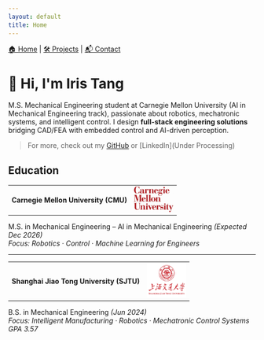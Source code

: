 ```yaml
---
layout: default
title: Home
---
```


<!-- Navigation Bar -->
<div style="margin-bottom: 30px;">
  <a href="{{ '/' | relative_url }}">🏠 Home</a> |
  <a href="{{ '/projects.html' | relative_url }}">🛠 Projects</a> |
  <a href="{{ '/contact.html' | relative_url }}">📬 Contact</a>
</div>

# 👋 Hi, I'm Iris Tang

M.S. Mechanical Engineering student at Carnegie Mellon University (AI in Mechanical Engineering track), passionate about robotics, mechatronic systems, and intelligent control. I design **full-stack engineering solutions** bridging CAD/FEA with embedded control and AI-driven perception.

> For more, check out my [GitHub](https://github.com/k2t2-314) or [LinkedIn](Under Processing)

## Education
<table>
  <tr>
    <td><strong>Carnegie Mellon University (CMU)</strong></td>
    <td><img src="/assets/img/cmu.jpg" alt="CMU Logo" width="80"></td>
  </tr>
</table>

M.S. in Mechanical Engineering – AI in Mechanical Engineering *(Expected Dec 2026)*  
*Focus: Robotics · Control · Machine Learning for Engineers*  

---

<table>
  <tr>
    <td><strong>Shanghai Jiao Tong University (SJTU)</strong></td>
    <td><img src="/assets/img/sjtu.jpg" alt="SJTU Logo" width="80"></td>
  </tr>
</table>

B.S. in Mechanical Engineering *(Jun 2024)*  
*Focus: Intelligent Manufacturing · Robotics · Mechatronic Control Systems*  
*GPA 3.57*
